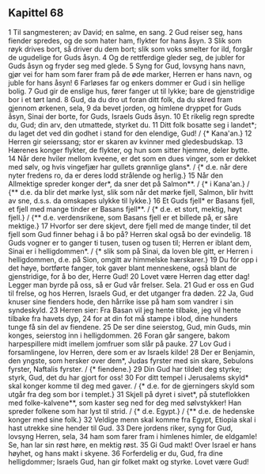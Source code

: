 ## Kapittel 68

1 Til sangmesteren; av David; en salme, en sang.
2 Gud reiser seg, hans fiender spredes, og de som hater ham, flykter for hans åsyn.
3 Slik som røyk drives bort, så driver du dem bort; slik som voks smelter for ild, forgår de ugudelige for Guds åsyn.
4 Og de rettferdige gleder seg, de jubler for Guds åsyn og fryder seg med glede.
5 Syng for Gud, lovsyng hans navn, gjør vei for ham som farer fram på de øde marker, Herren er hans navn, og juble for hans åsyn!
6 Farløses far og enkers dommer er Gud i sin hellige bolig.
7 Gud gir de enslige hus, fører fanger ut til lykke; bare de gjenstridige bor i et tørt land.
8 Gud, da du dro ut foran ditt folk, da du skred fram gjennom ørkenen, sela,
9 da bevet jorden, og himlene dryppet for Guds åsyn, Sinai der borte, for Guds, Israels Guds åsyn.
10 Et rikelig regn spredte du, Gud; din arv, den utmattede, styrket du.
11 Ditt folk bosatte seg i landet*; du laget det ved din godhet i stand for den elendige, Gud! / {* Kana'an.}
12 Herren gir seierssang; stor er skaren av kvinner med gledesbudskap.
13 Hærenes konger flykter, de flykter, og hun som sitter hjemme, deler bytte.
14 Når dere hviler mellom kveene, er det som en dues vinger, som er dekket med sølv, og hvis vingefjær har gullets grønnlige glans*. / {* d.e. når dere nyter fredens ro, da er deres lodd strålende og herlig.}
15 Når den Allmektige spreder konger der*, da sner det på Salmon**. / {* i Kana'an.} / {** d.e. da blir det mørke lyst, slik som når det mørke fjell, Salmon, blir hvitt av sne, d.s.s. da omskapes ulykke til lykke.}
16 Et Guds fjell* er Basans fjell, et fjell med mange tinder er Basans fjell**. / {* d.e. et stort, mektig, høyt fjell.} / {** d.e. verdensrikene, som Basans fjell er et billede på, er såre mektige.}
17 Hvorfor ser dere skjevt, dere fjell med de mange tinder, til det fjell som Gud finner behag i å bo på? Herren skal også bo der evindelig.
18 Guds vogner er to ganger ti tusen, tusen og tusen til; Herren er iblant dem, Sinai er i helligdommen*. / {* slik som på Sinai, da loven ble gitt, er Herren i helligdommen, d.e. på Sion, omgitt av himmelske hærskarer.}
19 Du fór opp i det høye, bortførte fanger, tok gaver blant menneskene, også blant de gjenstridige, for å bo der, Herre Gud!
20 Lovet være Herren dag etter dag! Legger man byrde på oss, så er Gud vår frelser. Sela.
21 Gud er oss en Gud til frelse, og hos Herren, Israels Gud, er det utganger fra døden.
22 Ja, Gud knuser sine fienders hode, den hårrike isse på ham som vandrer i sin syndeskyld.
23 Herren sier: Fra Basan vil jeg hente tilbake, jeg vil hente tilbake fra havets dyp,
24 for at din fot må stampe i blod, dine hunders tunge få sin del av fiendene.
25 De ser dine seierstog, Gud, min Guds, min konges, seierstog inn i helligdommen.
26 Foran går sangere, bakom harpespillere midt imellem jomfruer som slår på pauke.
27 Lov Gud i forsamlingene, lov Herren, dere som er av Israels kilde!
28 Der er Benjamin, den yngste, som hersker over dem*, Judas fyrster med sin skare, Sebulons fyrster, Naftalis fyrster. / {* fiendene.}
29 Din Gud har tildelt deg styrke; styrk, Gud, det du har gjort for oss!
30 For ditt tempel i Jerusalems skyld* skal konger komme til deg med gaver. / {* d.e. for de gjerningers skyld som utgår fra deg som bor i templet.}
31 Skjell på dyret i sivet*, på stuteflokken med folke-kalvene**, som kaster seg ned for deg med sølvstykker! Han spreder folkene som har lyst til strid. / {* d.e. Egypt.} / {** d.e. de hedenske konger med sine folk.}
32 Veldige menn skal komme fra Egypt, Etiopia skal i hast utrekke sine hender til Gud.
33 Dere jordens riker, syng for Gud, lovsyng Herren, sela,
34 ham som farer fram i himlenes himler, de eldgamle! Se, han lar sin røst høre, en mektig røst.
35 Gi Gud makt! Over Israel er hans høyhet, og hans makt i skyene.
36 Forferdelig er du, Gud, fra dine helligdommer; Israels Gud, han gir folket makt og styrke. Lovet være Gud!
